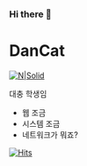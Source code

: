 ### Hi there 👋
# DanCat

[![N|Solid](https://i.imgur.com/y3CstGC.jpg)](https://nodesource.com/products/nsolid)

대충 학생임

  - 웹 조금
  - 시스템 조금
  - 네트워크가 뭐죠?
  
[![Hits](https://hits.seeyoufarm.com/api/count/incr/badge.svg?url=https%3A%2F%2Fgithub.com%2Fsunmangul&count_bg=%23FABAFF&title_bg=%23FABAFF&icon=jetbrains.svg&icon_color=%23000000&title=DanCat&edge_flat=true)](https://hits.seeyoufarm.com)

<!--
**sunmangul/sunmangul** is a ✨ _special_ ✨ repository because its `README.md` (this file) appears on your GitHub profile.

Here are some ideas to get you started:

- 🔭 I’m currently working on ...
- 🌱 I’m currently learning ...
- 👯 I’m looking to collaborate on ...
- 🤔 I’m looking for help with ...
- 💬 Ask me about ...
- 📫 How to reach me: ...
- 😄 Pronouns: ...
- ⚡ Fun fact: ...
-->
